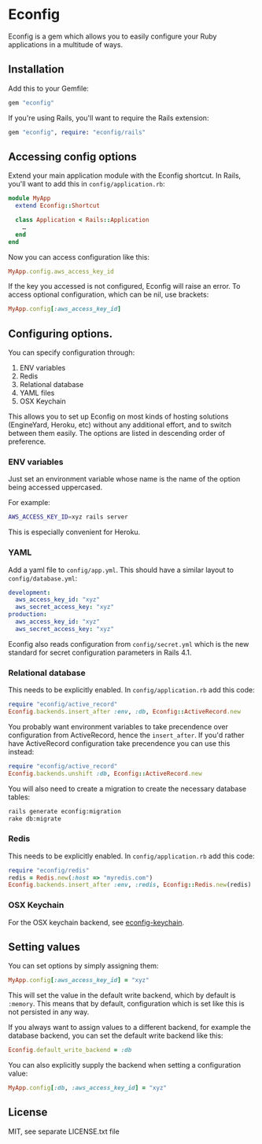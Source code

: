 # Econfig

Econfig is a gem which allows you to easily configure your Ruby applications
in a multitude of ways.

## Installation

Add this to your Gemfile:

``` ruby
gem "econfig"
```

If you're using Rails, you'll want to require the Rails extension:

``` ruby
gem "econfig", require: "econfig/rails"
```

## Accessing config options

Extend your main application module with the Econfig shortcut. In Rails, you'll
want to add this in `config/application.rb`:

``` ruby
module MyApp
  extend Econfig::Shortcut

  class Application < Rails::Application
    …
  end
end
```

Now you can access configuration like this:

``` ruby
MyApp.config.aws_access_key_id
```

If the key you accessed is not configured, Econfig will raise an error. To
access optional configuration, which can be nil, use brackets:

``` ruby
MyApp.config[:aws_access_key_id]
```

## Configuring options.

You can specify configuration through:

1. ENV variables
2. Redis
3. Relational database
4. YAML files
5. OSX Keychain

This allows you to set up Econfig on most kinds of hosting solutions
(EngineYard, Heroku, etc) without any additional effort, and to switch between
them easily. The options are listed in descending order of preference.

### ENV variables

Just set an environment variable whose name is the name of the option being
accessed uppercased.

For example:

``` sh
AWS_ACCESS_KEY_ID=xyz rails server
```

This is especially convenient for Heroku.

### YAML

Add a yaml file to `config/app.yml`. This should have a similar layout to `config/database.yml`:

``` yaml
development:
  aws_access_key_id: "xyz"
  aws_secret_access_key: "xyz"
production:
  aws_access_key_id: "xyz"
  aws_secret_access_key: "xyz"
```

Econfig also reads configuration from `config/secret.yml` which is the new
standard for secret configuration parameters in Rails 4.1.

### Relational database

This needs to be explicitly enabled. In `config/application.rb` add this code:

``` ruby
require "econfig/active_record"
Econfig.backends.insert_after :env, :db, Econfig::ActiveRecord.new
```

You probably want environment variables to take precendence over configuration
from ActiveRecord, hence the `insert_after`. If you'd rather have ActiveRecord
configuration take precendence you can use this instead:

``` ruby
require "econfig/active_record"
Econfig.backends.unshift :db, Econfig::ActiveRecord.new
```

You will also need to create a migration to create the necessary database tables:

``` sh
rails generate econfig:migration
rake db:migrate
```

### Redis

This needs to be explicitly enabled. In `config/application.rb` add this code:

``` ruby
require "econfig/redis"
redis = Redis.new(:host => "myredis.com")
Econfig.backends.insert_after :env, :redis, Econfig::Redis.new(redis)
```

### OSX Keychain

For the OSX keychain backend, see [econfig-keychain](https://github.com/elabs/econfig-keychain).

## Setting values

You can set options by simply assigning them:

``` ruby
MyApp.config[:aws_access_key_id] = "xyz"
```

This will set the value in the default write backend, which by default is
`:memory`. This means that by default, configuration which is set like this is
not persisted in any way.

If you always want to assign values to a different backend, for example the
database backend, you can set the default write backend like this:

``` ruby
Econfig.default_write_backend = :db
```

You can also explicitly supply the backend when setting a configuration value:

``` ruby
MyApp.config[:db, :aws_access_key_id] = "xyz"
```

## License

MIT, see separate LICENSE.txt file
